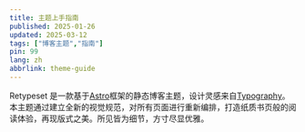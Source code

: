 ```yaml
---
title: 主题上手指南
published: 2025-01-26
updated: 2025-03-12
tags: ["博客主题","指南"]
pin: 99
lang: zh
abbrlink: theme-guide
---
```


Retypeset 是一款基于[Astro](https://astro.build/)框架的静态博客主题，设计灵感来自[Typography](https://astro-theme-typography.vercel.app/)。本主题通过建立全新的视觉规范，对所有页面进行重新编排，打造纸质书页般的阅读体验，再现版式之美。所见皆为细节，方寸尽显优雅。
